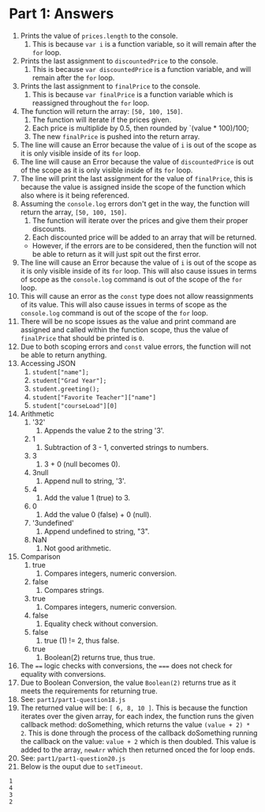 # Part 1: Answers

1. Prints the value of `prices.length` to the console.
   1. This is because `var i` is a function variable, so it will remain after the `for` loop.
2. Prints the last assignment to `discountedPrice` to the console.
   1. This is because `var discountedPrice` is a function variable, and will remain after the `for` loop.
3. Prints the last assignment to `finalPrice` to the console.
   1. This is because `var finalPrice` is a function variable which is reassigned throughout the `for` loop.
4. The function will return the array: `[50, 100, 150]`.
   1. The function will iterate if the prices given.
   2. Each price is multiplide by 0.5, then rounded by `(value * 100)/100;
   3. The new `finalPrice` is pushed into the return array.
5. The line will cause an Error because the value of `i` is out of the scope as it is only visible inside of its `for` loop.
6. The line will cause an Error because the value of `discountedPrice` is out of the scope as it is only visible inside of its `for` loop.
7. The line will print the last assignment for the value of `finalPrice`, this is because the value is assigned inside the scope of the function which also where is it being referenced.
8. Assuming the `console.log` errors don't get in the way, the function will return the array, `[50, 100, 150]`.
   1. The function will iterate over the prices and give them their proper discounts.
   2. Each discounted price will be added to an array that will be returned.
   - However, if the errors are to be considered, then the function will not be able to return as it will just spit out the first error.
9. The line will cause an Error because the value of `i` is out of the scope as it is only visible inside of its `for` loop. This will also cause issues in terms of scope as the `console.log` command is out of the scope of the `for` loop.
10. This will cause an error as the `const` type does not allow reassignments of its value. This will also cause issues in terms of scope as the `console.log` command is out of the scope of the `for` loop.
11. There will be no scope issues as the value and print command are assigned and called within the function scope, thus the value of `finalPrice` that should be printed is `0`.
12. Due to both scoping errors and `const` value errors, the function will not be able to return anything.
13. Accessing JSON
    1. `student["name"];`
    2. `student["Grad Year"];`
    3. `student.greeting();`
    4. `student["Favorite Teacher"]["name"]`
    5. `student["courseLoad"][0]`
14. Arithmetic
    1. '32'
       1. Appends the value 2 to the string '3'.
    2. 1
       1. Subtraction of 3 - 1, converted strings to numbers.
    3. 3
       1. 3 + 0 (null becomes 0).
    4. 3null
       1. Append null to string, '3'.
    5. 4
       1. Add the value 1 (true) to 3.
    6. 0
       1. Add the value 0 (false) + 0 (null).
    7. '3undefined'
       1. Append undefined to string, "3".
    8. NaN
       1. Not good arithmetic.
15. Comparison
    1. true
       1. Compares integers, numeric conversion.
    2. false
       1. Compares strings.
    3. true
       1. Compares integers, numeric conversion.
    4. false
       1. Equality check without conversion.
    5. false
       1. true (1) != 2, thus false.
    6. true
       1. Boolean(2) returns true, thus true.
16. The `==` logic checks with conversions, the `===` does not check for equality with conversions.
17. Due to Boolean Conversion, the value `Boolean(2)` returns true as it meets the requirements for returning true.
18. See: `part1/part1-question18.js`
19. The returned value will be: `[ 6, 8, 10 ]`. This is because the function iterates over the given array, for each index, the function runs the given callback method: doSomething, which returns the value `(value + 2) * 2`. This is done through the process of the callback doSomething running the callback on the value: `value + 2` which is then doubled. This value is added to the array, `newArr` which then returned onced the for loop ends.
20. See: `part1/part1-question20.js`
21. Below is the ouput due to `setTimeout`.

~~~text
1
4
3
2
~~~
